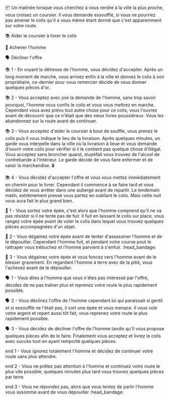 :package: Un matinée lorsque vous cherchez à vous rendre à la ville la plus proche, vous croisez un coursier. Il vous demande essoufflé, si vous ne pourriez pas amener le colis qu'il a vous même étant donné que c'est apparemment sur votre route.

:books: Aider le coursier à livrer le colis

:knife:  Achever l'homme

:speaking_head: Décliner l'offre


:books: 1 -  En voyant la détresse de l'homme, vous décidez d'accepter. Après un long moment de marche, vous arrivez enfin à la ville et donnez le colis à son propriétaire, ce-dernier pour vous remercier décide de vous donner quelques pièces d'or.

:books: 2 -  Vous acceptez avec joie la demande de l'homme, sans trop savoir pourquoi, l'homme vous confis le colis et  vous vous mettrez en marche. Cependant vous avez prévu tout autre chose pour ce colis, vous l'ouvrez avant de découvrir que ce n'était que des vieux livres poussiéreux. Vous les abandonnez sur la route avant de continuer.

:books: 3 - Vous acceptez d'aider le coursier à bout de souffle, vous prenez le colis puis il vous indique le lieu de la livraison. Après quelques minutes, un garde vous interpelle dans la ville où la livraison à lieue et vous demande d'ouvrir votre colis pour vérifier si il le contient pas quelque chose d'illégal. Vous acceptez sans broncher quand, stupéfait vous trouvez de l'alcool de contrebande à l'intérieur. Le garde décide de vous faire enfermer et de saisir la marchandise. :lock:

:books: 4 - Vous décidez d'accepter l'offre et vous vous mettez immédiatement en chemin pour le livrer. Cependant il commence à se faire tard et vous décidez de vous arrêter dans une auberge avant de repartir. Le lendemain matin, extrêmement pressé vous partez en oubliant le colis. Mais cette nuit vous aura fait le plus grand bien.


:knife:  1 - Vous sortez votre épée, c'est alors que l'homme comprend qu'il ne va pas résister si il ne tente pas de fuir. Il fuit en laissant le colis sur place, vous rangez votre épée avant de voler le colis dans lequel vous trouvez quelques pièces accompagnées d'un objet.

:knife: 2 - Vous dégainez votre épée avant de tenter d'assassiner l'homme et de le dépouiller. Cependant l'homme fuit, et pendant votre course pout le rattraper vous trébuchez et l'homme parvient à s'enfuir. :head_bandage:

:knife: 3 - Vous dégainez votre épée et vous foncez vers l'homme avant de le blesser gravement. En regardant l'homme à terre avec de la pitié, vous l'achevez avant de le dépouiller.


:speaking_head: 1 - Vous dites à l'homme que vous n'êtes pas intéressé par l'offre, décidez de ne pas traîner plus et reprenez votre route le plus rapidement possible.

:speaking_head: 2 - Vous déclinez l'offre de l'homme cependant lui qui paraissait si gentil et si essoufflé ne l'était pas, il sort une épée et vous menace. Il vous vole votre argent et repart aussi tôt fait, vous reprenez votre route le plus rapidement possible.

:speaking_head:  3 - Vous décidez de décliner l'offre de l'homme tandis qu'il vous propose quelques pièces afin de le faire. Finalement vous acceptez et livrez le colis avec succès tout en ayant remporté quelques pièces.


end 1 - Vous ignorez totalement l'homme et décidez de continuer votre route sans plus attendre.

end 2 - Vous ne prêtez pas attention à l'homme et continuez votre route le plus vite possible, quelques minutes plus tard vous trouvez quelques pièces par terre.

end 3 - Vous ne répondez pas, alors que vous tentez de partir l'homme vous assomme avant de vous dépouiller :head_bandage:
